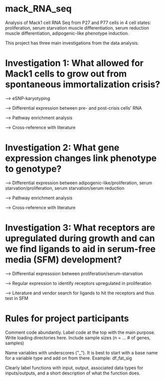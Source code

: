 # mack_RNA_seq
Analysis of Mack1 cell RNA Seq from P27 and P77 cells in 4 cell states: proliferation, serum starvation muscle differentiation, serum reduction muscle differentiation, adipogenic-like phenotype induction.

This project has three main investigations from the data analysis.

# Investigation 1: What allowed for Mack1 cells to grow out from spontaneous immortalization crisis?
--> eSNP-karyotyping

--> Differential expression between pre- and post-crisis cells' RNA

--> Pathway enrichment analysis

--> Cross-reference with literature

# Investigation 2: What gene expression changes link phenotype to genotype?
--> Differential expression between adipogenic-like/proliferation, serum starvation/proliferation, serum starvation/serum reduction

--> Pathway enrichment analysis

--> Cross-reference with literature
# Investigation 3: What receptors are upregulated during growth and can we find ligands to aid in serum-free media (SFM) development?
--> Differential expresssion between proliferation/serum-starvation

--> Regular expression to identify receptors upregulated in proliferation

--> Literature and vendor search for ligands to hit the receptors and thus test in SFM


# Rules for project participants
Comment code abundantly. Label code at the top with the main purpose. Write loading directories here. Include sample sizes (n = ... # of genes, samples)

Name variables with underscores ("_"). It is best to start with a base name for a variable type and add on from there. Example: df_fat_sig

Clearly label functions with input, output, associated data types for inputs/outputs, and a short description of what the function does.


